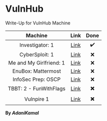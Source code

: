 # VulnHub

Write-Up for VulnHub Machine

|        Machine          |                             Link                                  |       Done        |
| :---------------------: |:-----------------------------------------------------------------:|:-----------------:|
| Investigator: 1         | [Link](https://www.vulnhub.com/entry/investigator-1,504/#)        | :heavy_check_mark:|
| CyberSploit: 1          | [Link](https://www.vulnhub.com/entry/cybersploit-1,506/)          | :x:|
| Me and My Girlfriend: 1 | [Link](https://www.vulnhub.com/entry/me-and-my-girlfriend-1,409/) | :x:|
| EnuBox: Mattermost      | [Link](https://www.vulnhub.com/entry/enubox-mattermost,414/)      | :x:|
| InfoSec Prep: OSCP      | [Link](https://www.vulnhub.com/entry/infosec-prep-oscp,508/)      | :x:|
| TBBT: 2 - FunWithFlags  | [Link](https://www.vulnhub.com/entry/tbbt-2-funwithflags,461/)    | :heavy_multiplication_x:|
| Vulnpire 1              | [Link](https://www.vulnhub.com/entry/vulnpire-1,441/)             | :heavy_multiplication_x:|


**By _AdaniKamal_**
